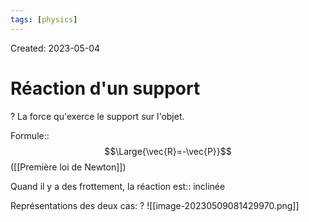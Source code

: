 ```yaml
---
tags: [physics] 
---
```

Created: 2023-05-04

# Réaction d'un support
?
La force qu'exerce le support sur l'objet.

Formule::$$\Large{\vec{R}=-\vec{P}}$$ ([[Première loi de Newton]])

Quand il y a des frottement, la réaction est:: inclinée

Représentations des deux cas:
?
![[image-20230509081429970.png]]

